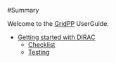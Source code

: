 #Summary

Welcome to the [GridPP](http://www.gridpp.ac.uk) UserGuide.

* [Getting started with DIRAC](dirac-first-steps/first-steps.md)
    * [Checklist](dirac-first-steps/checklist.md)
    * [Testing](dirac-first-steps/testing.md)
